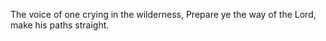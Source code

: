 The voice of one crying in the wilderness, Prepare ye the way of the Lord, make his paths straight.
